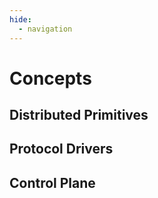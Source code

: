```yaml
---
hide:
  - navigation
---
```


# Concepts

## Distributed Primitives

## Protocol Drivers

## Control Plane

